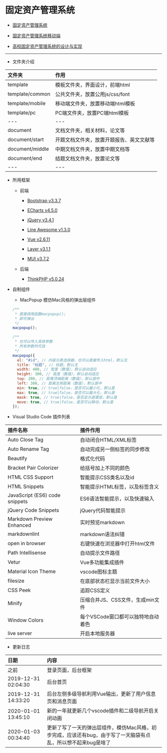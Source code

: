 # 固定资产管理系统

* [固定资产管理系统](http://fa.requisiteui.com/pc/login.html)

* [固定资产管理系统移动端](http://fa.requisiteui.com/mobile/index.html)

* [高校固定资产管理系统的设计与实现](https://github.com/liujingshi/Fixed-Assets-Management-System)

---

* 文件夹介绍

| 文件夹 | 作用 |
|:-----|:-----|
|template|模板文件夹，界面设计，前端html|
|template/common|公共文件夹，放置公用js/css/font|
|template/mobile|移动端文件夹，放置移动端html模板|
|template/pc|PC端文件夹，放置PC端html模板|
|---|---|
|document|文档文件夹，相关材料，论文等|
|document/start|开题文档文件夹，放置开题报告、英文文献等|
|document/middle|中期文档文件夹，放置中期文档等|
|document/end|结题文档文件夹，放置论文等|
|---|---|

* 所用框架

  * 前端

    * [Bootstrap v3.3.7](https://v3.bootcss.com/)

    * [ECharts v4.5.0](https://www.echartsjs.com/zh/index.html)

    * [jQuery v3.4.1](https://jquery.com/)

    * [Line Awesome v1.3.0](https://icons8.com/line-awesome)

    * [Vue v2.6.11](https://vuejs.org/)

    * [Layer v3.1.1](http://layer.layui.com/)

    * [MUI v3.7.2](https://dev.dcloud.net.cn/mui/)

  * 后端

    * [ThinkPHP v5.0.24](http://www.thinkphp.cn/)

* 自制组件

  * MacPopup 模仿Mac风格的弹出层组件

  ``` javascript
  /**
   * 直接调用函数macpopup();
   * 即可弹出
   */
  macpopup();

  /**
   * 也可以传入具体参数
   * 所有参数均可选
   */
  macpopup({
    el: "#id", // 内容元素选择器，也可以直接传入html，默认无
    title: "标题", // 标题，默认无
    width: 400, // 宽度（数值），默认自动适应
    height: 300, // 高度（数值），默认自动适应
    top: 200, // 距离顶端距离（数值），默认居中
    left: 300, // 距离左侧距离（数值），默认居中
    min: true, // true|false，是否可以最小化，默认是
    max: true, // true|false，是否可以最大化，默认是
    mask: true, // true|false，是否显示遮罩层，默认是
    move: true, // true|false，是否可以移动，默认是
  });

* Visual Studio Code 插件列表

| 插件名称 | 插件作用 |
|:----|:----|
|Auto Close Tag|自动闭合HTML/XML标签|
|Auto Rename Tag|自动完成另一侧标签的同步修改|
|Beautify|格式化代码|
|Bracket Pair Colorizer|给括号加上不同的颜色|
|HTML CSS Support|智能提示CSS类名以及id|
|HTML Snippets|智能提示HTML标签，以及标签含义|
|JavaScript (ES6) code snippets|ES6语法智能提示，以及快速输入|
|jQuery Code Snippets|jQuery代码智能提示|
|Markdown Preview Enhanced|实时预览markdown|
|markdownlint|markdown语法纠错|
|open in browser|右键快速在浏览器中打开html文件|
|Path Intellisense|自动提示文件路径|
|Vetur|Vue多功能集成插件|
|Material Icon Theme|vscode图标主题|
|filesize|在底部状态栏显示当前文件大小|
|CSS Peek|追踪CSS定义|
|Minify|压缩合并JS、CSS文件，生成min文件|
|Window Colors|每个VSCode窗口都可以独特地自动着色|
|live server|开启本地服务器|

* 更新日志

| 日期 | 内容 |
|:----|:----|
|之前|登录页面，后台框架|
|2019-12-31 02:04:30|后台首页|
|2019-12-31 14:33:20|后台左侧多级导航利用Vue输出，更新了用户信息页和消息页面|
|2020-01-01 13:45:10|新的一年就更新几个vscode插件和二级导航开启关闭动画|
|2020-01-03 00:34:40|更新了写了一天的弹出层组件，模仿Mac风格，初步完成，应该还有bug，由于写了一天脑袋有点乱，所以想不起来bug是啥了|
